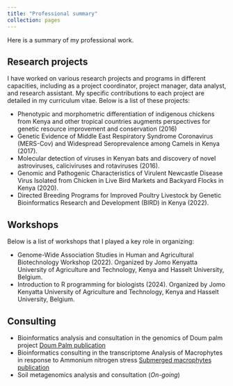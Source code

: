 ```yaml
---
title: "Professional summary"
collection: pages
---
```

Here is a summary of my professional work.

## Research projects
I have worked on various research projects and programs in different capacities, including as a project coordinator, project manager, data analyst, and research assistant. My specific contributions to each project are detailed in my curriculum vitae. Below is a list of these projects:
- Phenotypic and morphometric differentiation of indigenous chickens from Kenya and other tropical countries augments perspectives for genetic resource improvement and conservation (2016)
- Genetic Evidence of Middle East Respiratory Syndrome Coronavirus (MERS-Cov) and Widespread Seroprevalence among Camels in Kenya (2017).
- Molecular detection of viruses in Kenyan bats and discovery of novel astroviruses, caliciviruses and rotaviruses (2016).
- Genomic and Pathogenic Characteristics of Virulent Newcastle Disease Virus Isolated from Chicken in Live Bird Markets and Backyard Flocks in Kenya (2020).
- Directed Breeding Programs for Improved Poultry Livestock by Genetic Bioinformatics Research and Development (BIRD) in Kenya (2022).

## Workshops
Below is a list of workshops that I played a key role in organizing:
- Genome-Wide Association Studies in Human and Agricultural Biotechnology Workshop (2022). Organized by Jomo Kenyatta University of Agriculture and Technology, Kenya and Hasselt University, Belgium.
- Introduction to R programming for biologists (2024). Organized by Jomo Kenyatta University of Agriculture and Technology, Kenya and Hasselt University, Belgium.

## Consulting 
- Bioinformatics analysis and consultation in the genomics of Doum palm project [Doum Palm publication](https://www.frontiersin.org/journals/genetics/articles/10.3389/fgene.2022.762202/full)
- Bioinformatics consulting in the transcriptome Analysis of Macrophytes in response to Ammonium nitrogen stress [Submerged macrophytes publication](https://www.mdpi.com/2223-7747/12/22/3875)
- Soil metagenomics analysis and consultation (*On-going*)

